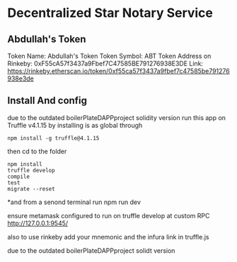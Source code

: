 # Decentralized Star Notary Service

## Abdullah's Token

Token Name: Abdullah's Token
Token Symbol: ABT
Token Address on Rinkeby: 0xF55cA57f3437a9Fbef7C47585BE791276938E3DE
Link: https://rinkeby.etherscan.io/token/0xf55ca57f3437a9fbef7c47585be791276938e3de

## Install And config

due to the outdated boilerPlateDAPPproject solidity version 
run this app on Truffle v4.1.15 by installing is as global through 

    npm install -g truffle@4.1.15

then cd to the folder

    npm install
    truffle develop
    compile
    test
    migrate --reset

*and from a senond terminal run
    npm run dev

ensure metamask configured to run on truffle develop at custom RPC http://127.0.0.1:9545/

also to use rinkeby add your mnemonic and the infura link in truffle.js

due to the outdated boilerPlateDAPPproject solidt version 